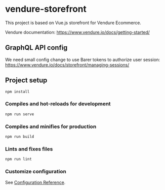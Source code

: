# vendure-storefront
This project is based on Vue.js storefront for Vendure Ecommerce.

Vendure documentation:
https://www.vendure.io/docs/getting-started/

## GraphQL API config
We need small config change to use Barer tokens to authorize user session:
https://www.vendure.io/docs/storefront/managing-sessions/

## Project setup
```
npm install
```

### Compiles and hot-reloads for development
```
npm run serve
```

### Compiles and minifies for production
```
npm run build
```

### Lints and fixes files
```
npm run lint
```

### Customize configuration
See [Configuration Reference](https://cli.vuejs.org/config/).
